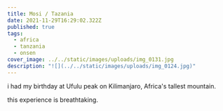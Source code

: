 ```yaml
---
title: Mosi / Tazania
date: 2021-11-29T16:29:02.322Z
published: true
tags:
  - africa
  - tanzania
  - onsen
cover_image: ../../static/images/uploads/img_0131.jpg
description: "![](../../static/images/uploads/img_0124.jpg)"
---
```

i had my birthday at Ufulu peak on Kilimanjaro, Africa's tallest mountain. 

this experience is breathtaking.